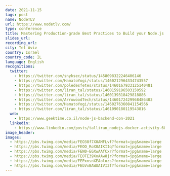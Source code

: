 ```yaml
---
date: 2021-11-15
tags: post
name: NodeTLV
url: https://www.nodetlv.com/
type: conference
title: Mastering Production-grade Best Practices to Build your Node.js Docker Images
slides_url:
recording_url:
city: Tel Aviv
country: Israel
country_code: IL
language: English
recognitions:
  twitter:
    - https://twitter.com/snyksec/status/1458098322246406146
    - https://twitter.com/HamatoYogi/status/1460212964334743557
    - https://twitter.com/poledesfetes/status/1460167933125140481
    - https://twitter.com/liran_tal/status/1460159196503150592
    - https://twitter.com/liran_tal/status/1460139318429818886
    - https://twitter.com/ArrowoodTech/status/1460172429968486403
    - https://twitter.com/HamatoYogi/status/1460276360841154566
    - https://twitter.com/liran_tal/status/1461090180119543816
  web:
    - https://www.geektime.co.il/node-js-backend-con-2021
  linkedin:
    - https://www.linkedin.com/posts/talliran_nodejs-docker-activity-6864188259346460672-FpEY
image_header:
images:
  - https://pbs.twimg.com/media/FEO38f7X0AMFLvf?format=jpg&name=large
  - https://pbs.twimg.com/media/FEOO_RoX0AIKIIq?format=jpg&name=large
  - https://pbs.twimg.com/media/FEN0-EGXwAAfCxr?format=jpg&name=large
  - https://pbs.twimg.com/media/FEOTE39XoAAw8jr?format=jpg&name=large
  - https://pbs.twimg.com/media/FEPxnsnXEAolozs?format=jpg&name=large
  - https://pbs.twimg.com/media/FEbVxBAWUAIVI3f?format=jpg&name=large
---
```

